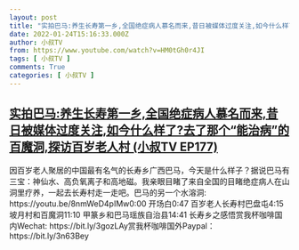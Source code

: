 ```yaml
---
layout: post
title: "实拍巴马:养生长寿第一乡,全国绝症病人慕名而来,昔日被媒体过度关注,如今什么样了?去了那个“能治病”的百魔洞,探访百岁老人村 (小叔TV EP177)"
date: 2022-01-24T15:16:33.000Z
author: 小叔TV
from: https://www.youtube.com/watch?v=HM0tGh0r4JI
tags: [ 小叔TV ]
comments: True
categories: [ 小叔TV ]
---
```

<!--1643037393000-->
[实拍巴马:养生长寿第一乡,全国绝症病人慕名而来,昔日被媒体过度关注,如今什么样了?去了那个“能治病”的百魔洞,探访百岁老人村 (小叔TV EP177)](https://www.youtube.com/watch?v=HM0tGh0r4JI)
------

<div>
因百岁老人聚居的中国最有名气的长寿乡广西巴马，今天是什么样子？据说巴马有三宝：神仙水、高负氧离子和高地磁。我亲眼目睹了来自全国的目睹绝症病人在山洞里疗养，一起去长寿村走一走吧。巴马的另一个水溶洞: https://youtu.be/8nmWeD4pIMw0:00 开场白0:47 百岁老人长寿村巴盘屯4:15 坡月村和百魔洞11:10 甲篆乡和巴马瑶族自治县14:41 长寿乡之感悟赏我杯咖啡国内Wechat: https://bit.ly/3gozLAy赏我杯咖啡国外Paypal：https://bit.ly/3n63Bey
</div>
